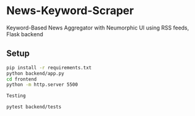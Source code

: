 # News-Keyword-Scraper
Keyword-Based News Aggregator with Neumorphic UI using RSS feeds, Flask backend


## Setup

```bash
pip install -r requirements.txt
python backend/app.py
cd frontend
python -m http.server 5500

Testing

pytest backend/tests
